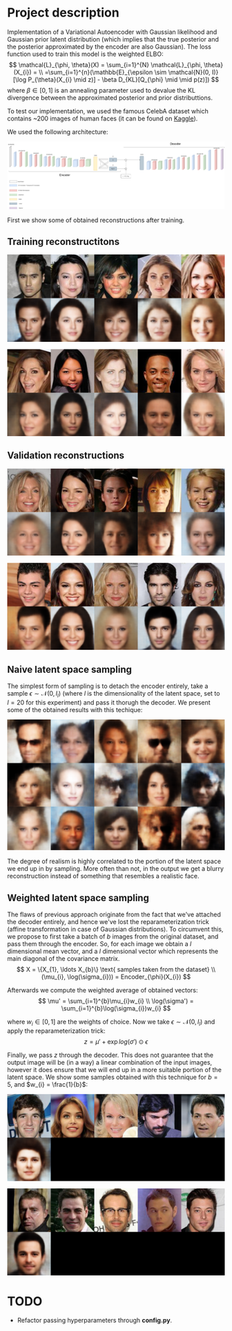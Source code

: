 # Project description
Implementation of a Variational Autoencoder with Gaussian likelihood and Gaussian prior latent distribution (which implies that the true posterior and the posterior approximated by the encoder are also Gaussian). The loss function used to train this model is the weighted ELBO:
$$
\mathcal{L}_{\phi, \theta}(X) = \sum_{i=1}^{N} \mathcal{L}_{\phi, \theta}(X_{i}) = \\
 =\sum_{i=1}^{n}(\mathbb{E}_{\epsilon \sim \mathcal{N}(0, I)}[\log P_{\theta}(X_{i} \mid z)] - \beta D_{KL}[Q_{\phi} \mid \mid p(z)])
$$
where $\beta \in [0, 1]$ is an annealing parameter used to devalue the KL divergence between the approximated posterior and prior distributtions. 

To test our implementation, we used the famous CelebA dataset which contains ~200 images of human faces (it can be found on [Kaggle](https://www.kaggle.com/datasets/jessicali9530/celeba-dataset)).

We used the following architecture:

![Model architecture](./md_pics/architecture.png)

First we show some of obtained reconstructions after training.

## Training reconstructitons
![Training reconstructions 1](./md_pics/train_recon_0.png)

![Training reconstructions 2](./md_pics/train_recon_2.png)
## Validation reconstructions

![Validation reconstructions 1](./md_pics/validation_recon_0.png)

![Validation reconstructions 2](./md_pics/validation_recon_1.png)
## Naive latent space sampling
The simplest form of sampling is to detach the encoder entirely, take a sample $\epsilon \sim \mathcal{N}(0, I_{l})$
(where $l$ is the dimensionality of the latent space, set to $l = 20$ for this experiment) and pass it thorugh the decoder. We present some of the obtained results with this techique:

![Samples unsupported 1](./md_pics/samples_unsupported_0.png)

The degree of realism is highly correlated to the portion of the latent space we end up in by sampling. More often than not, in the output we get a blurry reconstruction instead of something that resembles a realistic face.

## Weighted latent space sampling
The flaws of previous approach originate from the fact that we've attached the decoder entirely, and hence we've lost the reparameterization trick (affine transformation in case of Gaussian distributions). To circumvent this, we propose to first take a batch of $b$ images from the original dataset, and pass them through the encoder. So, for each image we obtain a $l$ dimensional mean vector, and a $l$ dimensional vector which represents the main diagonal of the covariance matrix. 
$$
    X = \{X_{1}, \ldots X_{b}\} \text{ samples taken from the dataset}
    \\
    (\mu_{i}, \log(\sigma_{i})) = Encoder_{\phi}(X_{i})
$$

Afterwards we compute the weighted average of obtained vectors:
$$
\mu' = \sum_{i=1}^{b}\mu_{i}w_{i} \\
\log(\sigma') = \sum_{i=1}^{b}\log(\sigma_{i})w_{i}
$$

where $w_{i} \in [0, 1]$ are the weights of choice. Now we take $\epsilon \sim \mathcal{N}(0, I_{l})$ and apply the reparameterization trick:
$$
    z = \mu' + \exp{log(\sigma')}\odot \epsilon
$$

Finally, we pass $z$ through the decoder. This does not guarantee that the output image will be (in a way) a linear combination of the input images, however it does ensure that we will end up in a more suitable portion of the latent space.
We show some samples obtained with this technique for $b = 5$, and $w_{i} = \frac{1}{b}$:

![Samples weighted 1](md_pics/sample_supported_0.png)

![Samples weighted 2](md_pics/sample_supported_2.png)

# TODO
- Refactor passing hyperparameters through **config.py**.